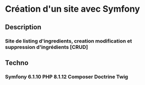 # Création d'un site avec Symfony 

## Description 

### Site de listing d'ingredients, creation modification et suppression d'ingrédients [CRUD]

## Techno

### Symfony 6.1.10 PHP 8.1.12 Composer Doctrine Twig
